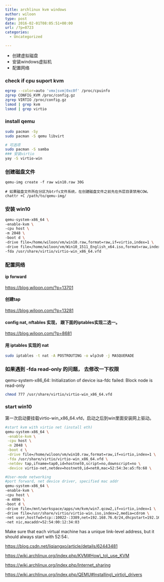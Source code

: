 ```yaml
---
title: archlinux kvm windows
author: wiloon
type: post
date: 2016-02-01T08:05:51+00:00
url: /?p=8723
categories:
  - Uncategorized

---
```


- 创建虚拟磁盘
- 安装windows虚拟机
- 配置网络

### check if cpu suport kvm
```bash
egrep --color=auto 'vmx|svm|0xc0f' /proc/cpuinfo
zgrep CONFIG_KVM /proc/config.gz
zgrep VIRTIO /proc/config.gz
lsmod | grep kvm
lsmod | grep virtio
```

### install qemu

```bash
sudo pacman -Sy
sudo pacman -S qemu libvirt

# 可选项
sudo pacman -S samba
### 安装virtio
yay -S virtio-win
```

### 创建磁盘文件
    qemu-img create -f raw win10.raw 30G

    # 如果磁盘文件所在分区为btrfs文件系统，在创建磁盘文件之前先在外层目录禁用COW。
    chattr +C /path/to/qemu-img/

### 安装 win10
```bash
qemu-system-x86_64 \
-enable-kvm \
-cpu host \
-m 2048 \
-boot d \
-drive file=/home/wiloon/vm/win10.raw,format=raw,if=virtio,index=1 \
-drive file=/home/wiloon/vm/Win10_1511_English_x64.iso,format=raw,index=2,media=cdrom \
-fda /usr/share/virtio/virtio-win_x86_64.vfd
```


### 配置网络
#### ip forward
<https://blog.wiloon.com/?p=13701>

#### 创建tap
<https://blog.wiloon.com/?p=13281>

#### config nat, nftables 实现， 跟下面的iptables实现二选一。
<https://blog.wiloon.com/?p=8681>

#### 用 iptables 实现的 nat
```bash
sudo iptables -t nat -A POSTROUTING -o wlp3s0 -j MASQUERADE
```



### 如果遇到 -fda read-only 的问题， 去修改一下权限
qemu-system-x86_64: Initialization of device isa-fdc failed: Block node is read-only

```bash
chmod 777 /usr/share/virtio/virtio-win_x86_64.vfd
```

### start win10
第一次启动要挂载virtio-win\_x86\_64.vfd，启动之后到win里面安装网上驱动。

```bash
#start kvm with virtio net (install eth)
qemu-system-x86_64 \
 -enable-kvm \
 -cpu host \
 -m 2048 \
 -boot c \
 -drive file=/home/wiloon/vm/win10.raw,format=raw,if=virtio,index=1 \
 -fda /usr/share/virtio/virtio-win_x86_64.vfd \
 -netdev tap,ifname=tap0,id=hostnet0,script=no,downscript=no \
 -device virtio-net,netdev=hostnet0,id=net0,mac=52:54:3e:a5:fb:68 \
```

```bash
#User-mode networking
#port forward, net device driver, specified mac addr
qemu-system-x86_64 \
-enable-kvm \
-cpu host \
-m 4096 \
-boot d \
-drive file=/mnt/workspace/apps/vm/kvm/win7.qcow2,if=virtio,index=1 \
-drive file=/usr/share/virtio/virtio-win.iso,index=2,media=cdrom \
-net user,hostfwd=tcp::10022-:3389,net=192.168.76.0/24,dhcpstart=192.168.76.9 \
-net nic,macaddr=52:54:00:12:34:03
```

Make sure that each virtual machine has a unique link-level address, but it should always start with 52:54:.

https://blog.csdn.net/liqiangxo/article/details/62443481
  
https://wiki.archlinux.org/index.php/KVM#How\_to\_use_KVM
  
https://wiki.archlinux.org/index.php/Internet_sharing
  
https://wiki.archlinux.org/index.php/QEMU#Installing\_virtio\_drivers